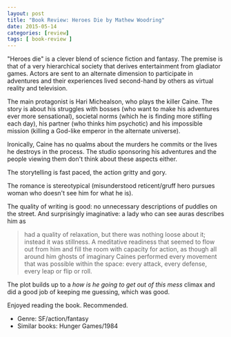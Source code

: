 ```yaml
---
layout: post
title: "Book Review: Heroes Die by Mathew Woodring"
date: 2015-05-14
categories: [review]
tags: [ book-review ]
---
```

"Heroes die" is a clever blend of science fiction and fantasy. The premise is that of a very hierarchical society that derives entertainment from gladiator games. Actors are sent to an alternate dimension to participate in adventures and their experiences lived second-hand by others as virtual reality and television.

The main protagonist is Hari Michealson, who plays the killer Caine. The story is about his struggles with bosses (who want to make his adventures ever more sensational), societal norms (which he is finding more stifling each day), his partner (who thinks him psychotic) and his impossible mission (killing a God-like emperor in the alternate universe).

Ironically, Caine has no qualms about the murders he commits or the lives he destroys in the process. The studio sponsoring his adventures and the people viewing them don't think about these aspects either.

The storytelling is fast paced, the action gritty and gory. 

The romance is stereotypical (misunderstood reticent/gruff hero pursues woman who doesn't see him for what he is). 

The quality of writing is good: no unnecessary descriptions of puddles on the street. And surprisingly imaginative: a lady who can see auras describes him as 

> had a quality of relaxation, but there was nothing loose about it; instead it was stillness. A meditative readiness that seemed to flow out from him and fill the room with capacity for action, as though all around him ghosts of imaginary Caines performed every movement that was possible within the space: every attack, every defense, every leap or flip or roll.

The plot builds up to a _how is he going to get out of this mess_ climax and did a good job of keeping me guessing, which was good.

Enjoyed reading the book. Recommended.

* Genre: SF/action/fantasy
* Similar books: Hunger Games/1984